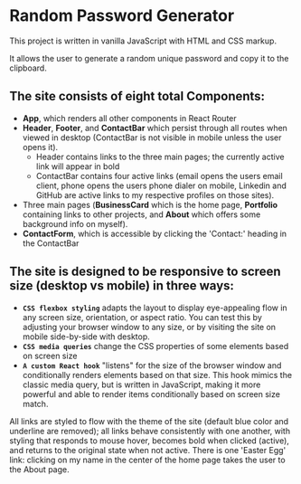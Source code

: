 # Random Password Generator

This project is written in vanilla JavaScript with HTML and CSS markup.

It allows the user to generate a random unique password and copy it to the clipboard.

## The site consists of eight total Components:

* **App**, which renders all other components in React Router
* **Header**, **Footer**, and **ContactBar** which persist through all routes when viewed in desktop (ContactBar is not visible in mobile unless the user opens it).
     - Header contains links to the three main pages; the currently active link will appear in bold
    - ContactBar contains four active links (email opens the users email client, phone opens the users phone dialer on mobile, Linkedin and GitHub are active links to my respective profiles on those sites).
* Three main pages (**BusinessCard** which is the home page, **Portfolio** containing links to other projects, and **About** which offers some background info on myself).
* **ContactForm**, which is accessible by clicking the 'Contact:' heading in the ContactBar

## The site is designed to be responsive to screen size (desktop vs mobile) in three ways:
   * **`CSS flexbox styling`** adapts the layout to display eye-appealing flow in any screen size, orientation, or aspect ratio.  You can test this by adjusting your browser window to any size, or by visiting the site on mobile side-by-side with desktop.
   * **`CSS media queries`**  change the CSS properties of some elements based on screen size
   * **`A custom React hook`**  "listens" for the size of the browser window and conditionally renders elements based on that size.  This hook mimics the classic media query, but is written in JavaScript, making it more powerful and able to render items conditionally based on screen size match.

All links are styled to flow with the theme of the site (default blue color and underline are removed); all links behave consistently with one another, with styling that responds to mouse hover, becomes bold when clicked (active), and returns to the original state when not active.  There is one 'Easter Egg' link:  clicking on my name in the center of the home page takes the user to the About page.

